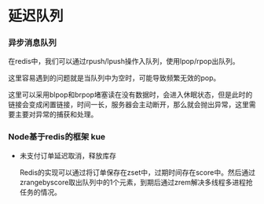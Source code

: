 # 延迟队列

### 异步消息队列

  在redis中，我们可以通过rpush/lpush操作入队列，使用lpop/rpop出队列。

  这里容易遇到的问题就是当队列中为空时，可能导致频繁无效的pop。

  这里可以采用blpop和brpop堵塞读在没有数据时，会进入休眠状态，但是此时的链接会变成闲置链接，时间一长，服务器会主动断开，那么就会抛出异常，这里需要主要对异常的捕获和处理。


### Node基于redis的框架 kue

- 未支付订单延迟取消，释放库存

  Redis的实现可以通过将订单保存在zset中，过期时间存在score中。然后通过zrangebyscore取出队列中的1个元素，到期后通过zrem解决多线程多进程抢任务的情况。

